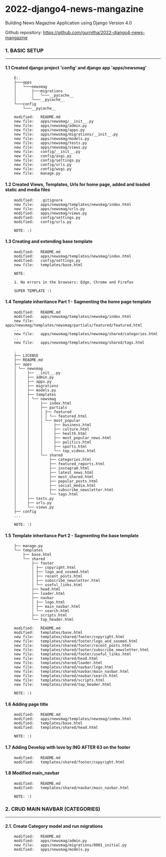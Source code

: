# 2022-django4-news-mangazine
Building News Magazine Application using Django Version 4.0

Github repository: https://github.com/gurnitha/2022-django4-news-mangazine


### 1. BASIC SETUP
------------------


#### 1.1 Created django project 'config' and django app 'apps/newsmag'

        E:.
        ├───apps
        │   └───newsmag
        │       ├───migrations
        │       │   └───__pycache__
        │       └───__pycache__
        └───config
            └───__pycache__

        modified:   README.md
        new file:   apps/newsmag/__init__.py
        new file:   apps/newsmag/admin.py
        new file:   apps/newsmag/apps.py
        new file:   apps/newsmag/migrations/__init__.py
        new file:   apps/newsmag/models.py
        new file:   apps/newsmag/tests.py
        new file:   apps/newsmag/views.py
        new file:   config/__init__.py
        new file:   config/asgi.py
        new file:   config/settings.py
        new file:   config/urls.py
        new file:   config/wsgi.py
        new file:   manage.py


#### 1.2 Created Views, Templates, Urls for home page, added and loaded static and media files 

        modified:   .gitignore
        new file:   apps/newsmag/templates/newsmag/index.html
        new file:   apps/newsmag/urls.py
        modified:   apps/newsmag/views.py
        modified:   config/settings.py
        modified:   config/urls.py

        NOTE: :)


#### 1.3 Creating and extending base template

        modified:   README.md
        modified:   apps/newsmag/templates/newsmag/index.html
        modified:   config/settings.py
        new file:   templates/base.html

        NOTE:

        1. No errors in the browsers: Edge, Chrome and Firefox

        SUPER TEMPLATE :)


#### 1.4 Template inheritance Part 1 - Sagmenting the home page template

        modified:   README.md
        modified:   apps/newsmag/templates/newsmag/index.html
        new file:   apps/newsmag/templates/newsmag/partials/featured/featured.html
        ..
        new file:   apps/newsmag/templates/newsmag/shared/categories.html
        ..
        new file:   apps/newsmag/templates/newsmag/shared/tags.html

        .
        ├── LICENSE
        ├── README.md
        ├── apps
        │ └── newsmag
        │     ├── __init__.py
        │     ├── admin.py
        │     ├── apps.py
        │     ├── migrations
        │     ├── models.py
        │     ├── templates
        │     │ └── newsmag
        │     │     ├── index.html
        │     │     ├── partials
        │     │     │ ├── featured
        │     │     │ │ └── featured.html
        │     │     │ └── most_popular
        │     │     │     ├── business.html
        │     │     │     ├── culture.html
        │     │     │     ├── health.html
        │     │     │     ├── most_popular_news.html
        │     │     │     ├── politics.html
        │     │     │     ├── sports.html
        │     │     │     └── top_videos.html
        │     │     └── shared
        │     │         ├── categories.html
        │     │         ├── featured_reports.html
        │     │         ├── instagram.html
        │     │         ├── latest_news.html
        │     │         ├── most_shared.html
        │     │         ├── popular_posts.html
        │     │         ├── social_media.html
        │     │         ├── subscribe_newsletter.html
        │     │         └── tags.html
        │     ├── tests.py
        │     ├── urls.py
        │     └── views.py
        ├── config
        ...

        NOTE: :)


#### 1.5 Template inheritance Part 2 - Sagmenting the base template

        ├── manage.py
        └── templates
            ├── base.html
            └── shared
                ├── footer
                │ ├── copyright.html
                │ ├── logo_and_sosmed.html
                │ ├── recent_posts.html
                │ ├── subscribe_newsletter.html
                │ └── useful_links.html
                ├── head.html
                ├── loader.html
                ├── navbar
                │ ├── logo.html
                │ ├── main_navbar.html
                │ └── search.html
                ├── scripts.html
                └── top_header.html

        modified:   README.md
        modified:   templates/base.html
        new file:   templates/shared/footer/copyright.html
        new file:   templates/shared/footer/logo_and_sosmed.html
        new file:   templates/shared/footer/recent_posts.html
        new file:   templates/shared/footer/subscribe_newsletter.html
        new file:   templates/shared/footer/useful_links.html
        new file:   templates/shared/head.html
        new file:   templates/shared/loader.html
        new file:   templates/shared/navbar/logo.html
        new file:   templates/shared/navbar/main_navbar.html
        new file:   templates/shared/navbar/search.html
        new file:   templates/shared/scripts.html
        new file:   templates/shared/top_header.html

        NOTE: :)


#### 1.6 Adding page title

        modified:   README.md
        modified:   apps/newsmag/templates/newsmag/index.html
        modified:   templates/base.html
        modified:   templates/shared/head.html

        NOTE: :)


#### 1.7 Adding Develop with love by ING AFTER 63 on the footer 

        modified:   README.md
        modified:   templates/shared/footer/copyright.html


#### 1.8 Modified main_navbar

        modified:   README.md
        modified:   templates/shared/navbar/main_navbar.html

        NOTE: :)


### 2. CRUD MAIN NAVBAR (CATEGORIES)
------------------------------------


#### 2.1. Create Category model and run migrations

        modified:   README.md
        modified:   apps/newsmag/admin.py
        new file:   apps/newsmag/migrations/0001_initial.py
        modified:   apps/newsmag/models.py



